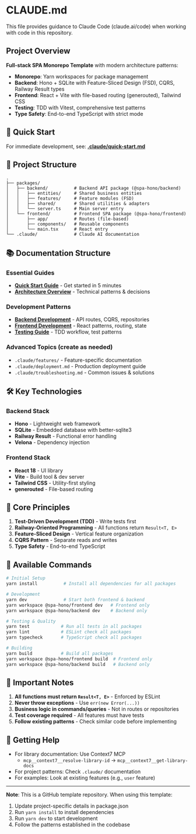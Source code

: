 # CLAUDE.md

This file provides guidance to Claude Code (claude.ai/code) when working with code in this repository.

## Project Overview

**Full-stack SPA Monorepo Template** with modern architecture patterns:
- **Monorepo**: Yarn workspaces for package management
- **Backend**: Hono + SQLite with Feature-Sliced Design (FSD), CQRS, Railway Result types
- **Frontend**: React + Vite with file-based routing (generouted), Tailwind CSS
- **Testing**: TDD with Vitest, comprehensive test patterns
- **Type Safety**: End-to-end TypeScript with strict mode

## 🚀 Quick Start

For immediate development, see: **[.claude/quick-start.md](.claude/quick-start.md)**

## 📁 Project Structure

```
.
├── packages/
│   ├── backend/          # Backend API package (@spa-hono/backend)
│   │   ├── entities/     # Shared business entities
│   │   ├── features/     # Feature modules (FSD)
│   │   ├── shared/       # Shared utilities & adapters
│   │   └── server.ts     # Main server entry
│   └── frontend/         # Frontend SPA package (@spa-hono/frontend)
│       ├── app/          # Routes (file-based)
│       ├── components/   # Reusable components
│       └── main.tsx      # React entry
└── .claude/              # Claude AI documentation
```

## 📚 Documentation Structure

### Essential Guides
- **[Quick Start Guide](.claude/quick-start.md)** - Get started in 5 minutes
- **[Architecture Overview](.claude/architecture.md)** - Technical patterns & decisions

### Development Patterns
- **[Backend Development](.claude/backend.md)** - API routes, CQRS, repositories
- **[Frontend Development](.claude/frontend.md)** - React patterns, routing, state
- **[Testing Guide](.claude/testing.md)** - TDD workflow, test patterns

### Advanced Topics (create as needed)
- `.claude/features/` - Feature-specific documentation
- `.claude/deployment.md` - Production deployment guide
- `.claude/troubleshooting.md` - Common issues & solutions

## 🛠️ Key Technologies

### Backend Stack
- **Hono** - Lightweight web framework
- **SQLite** - Embedded database with better-sqlite3
- **Railway Result** - Functional error handling
- **Velona** - Dependency injection

### Frontend Stack
- **React 18** - UI library
- **Vite** - Build tool & dev server
- **Tailwind CSS** - Utility-first styling
- **generouted** - File-based routing

## 🎯 Core Principles

1. **Test-Driven Development (TDD)** - Write tests first
2. **Railway-Oriented Programming** - All functions return `Result<T, E>`
3. **Feature-Sliced Design** - Vertical feature organization
4. **CQRS Pattern** - Separate reads and writes
5. **Type Safety** - End-to-end TypeScript

## 🔧 Available Commands

```bash
# Initial Setup
yarn install          # Install all dependencies for all packages

# Development
yarn dev              # Start both frontend & backend
yarn workspace @spa-hono/frontend dev   # Frontend only
yarn workspace @spa-hono/backend dev    # Backend only

# Testing & Quality
yarn test            # Run all tests in all packages
yarn lint            # ESLint check all packages
yarn typecheck       # TypeScript check all packages

# Building
yarn build           # Build all packages
yarn workspace @spa-hono/frontend build  # Frontend only
yarn workspace @spa-hono/backend build   # Backend only
```

## 📝 Important Notes

1. **All functions must return `Result<T, E>`** - Enforced by ESLint
2. **Never throw exceptions** - Use `err(new Error(...))`
3. **Business logic in commands/queries** - Not in routes or repositories
4. **Test coverage required** - All features must have tests
5. **Follow existing patterns** - Check similar code before implementing

## 🚦 Getting Help

- For library documentation: Use Context7 MCP
  - `mcp__context7__resolve-library-id` → `mcp__context7__get-library-docs`
- For project patterns: Check `.claude/` documentation
- For examples: Look at existing features (e.g., `user` feature)

---

**Note**: This is a GitHub template repository. When using this template:
1. Update project-specific details in package.json
2. Run `yarn install` to install dependencies
3. Run `yarn dev` to start development
4. Follow the patterns established in the codebase